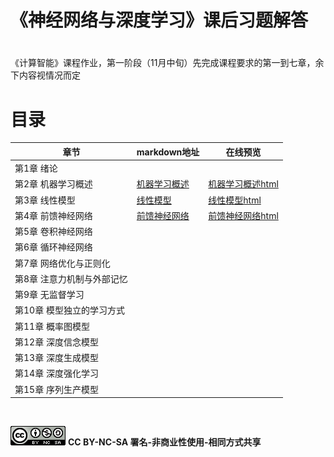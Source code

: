 # 《神经网络与深度学习》课后习题解答

#  



《计算智能》课程作业，第一阶段（11月中旬）先完成课程要求的第一到七章，余下内容视情况而定



# 目录



| 章节                       | markdown地址                                  | 在线预览                                                     |
| -------------------------- | --------------------------------------------- | ------------------------------------------------------------ |
| 第1章 绪论                 |                                               |                                                              |
| 第2章 机器学习概述         | [机器学习概述](./第2章-机器学习概述/第2章.md) | [机器学习概述html](https://zjycp.github.io/solutions4nndl/第2章-机器学习概述/第2章.html) |
| 第3章 线性模型             | [线性模型](./第3章-线性模型/第3章.md)         | [线性模型html](https://zjycp.github.io/solutions4nndl/第3章-线性模型/第3章.html) |
| 第4章 前馈神经网络         | [前馈神经网络](./第4章-前馈神经网络/第4章.md) | [前馈神经网络html](https://zjycp.github.io/solutions4nndl/第4章-前馈神经网络/第4章.html) |
| 第5章 卷积神经网络         |                                               |                                                              |
| 第6章 循环神经网络         |                                               |                                                              |
| 第7章 网络优化与正则化     |                                               |                                                              |
| 第8章 注意力机制与外部记忆 |                                               |                                                              |
| 第9章 无监督学习           |                                               |                                                              |
| 第10章 模型独立的学习方式  |                                               |                                                              |
| 第11章 概率图模型          |                                               |                                                              |
| 第12章 深度信念模型        |                                               |                                                              |
| 第13章 深度生成模型        |                                               |                                                              |
| 第14章 深度强化学习        |                                               |                                                              |
| 第15章 序列生产模型        |                                               |                                                              |



<br>











![img](README.assets/88x31-1601382493341.png) **CC BY-NC-SA 署名-非商业性使用-相同方式共享**